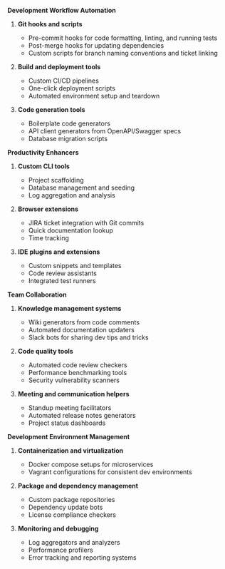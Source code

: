 **Development Workflow Automation**

1.  **Git hooks and scripts**
    
    -   Pre-commit hooks for code formatting, linting, and running tests
    -   Post-merge hooks for updating dependencies
    -   Custom scripts for branch naming conventions and ticket linking
2.  **Build and deployment tools**
    
    -   Custom CI/CD pipelines
    -   One-click deployment scripts
    -   Automated environment setup and teardown
3.  **Code generation tools**
    
    -   Boilerplate code generators
    -   API client generators from OpenAPI/Swagger specs
    -   Database migration scripts

**Productivity Enhancers**

1.  **Custom CLI tools**
    
    -   Project scaffolding
    -   Database management and seeding
    -   Log aggregation and analysis
2.  **Browser extensions**
    
    -   JIRA ticket integration with Git commits
    -   Quick documentation lookup
    -   Time tracking
3.  **IDE plugins and extensions**
    
    -   Custom snippets and templates
    -   Code review assistants
    -   Integrated test runners

**Team Collaboration**

1.  **Knowledge management systems**
    
    -   Wiki generators from code comments
    -   Automated documentation updaters
    -   Slack bots for sharing dev tips and tricks
2.  **Code quality tools**
    
    -   Automated code review checkers
    -   Performance benchmarking tools
    -   Security vulnerability scanners
3.  **Meeting and communication helpers**
    
    -   Standup meeting facilitators
    -   Automated release notes generators
    -   Project status dashboards

**Development Environment Management**

1.  **Containerization and virtualization**
    
    -   Docker compose setups for microservices
    -   Vagrant configurations for consistent dev environments
2.  **Package and dependency management**
    
    -   Custom package repositories
    -   Dependency update bots
    -   License compliance checkers
3.  **Monitoring and debugging**
    
    -   Log aggregators and analyzers
    -   Performance profilers
    -   Error tracking and reporting systems
